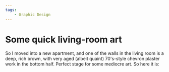 ```yaml
---
tags:
    - Graphic Design
---
```


# Some quick living-room art

So I moved into a new apartment, and one of the walls in the living room is a deep, rich brown, with very aged (albeit quaint) 70's-style chevron plaster work in the bottom half. Perfect stage for some mediocre art. So here it is:
